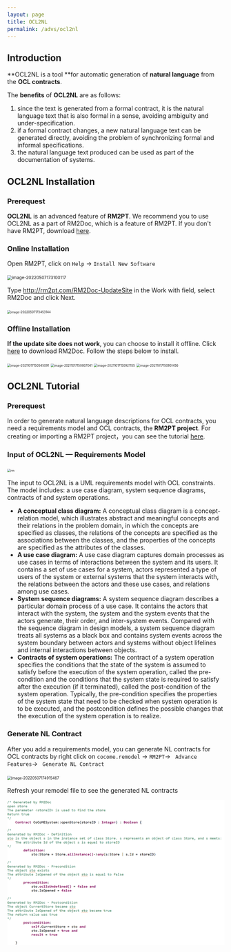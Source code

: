 ```yaml
---
layout: page
title: OCL2NL
permalink: /advs/ocl2nl
---
```



##  Introduction

**OCL2NL is a tool **for automatic generation of **natural language** from the **OCL contracts**.

 The **benefits** of **OCL2NL** are as follows:

1. since the text is generated from a formal contract, it is the natural language text that is also formal in a sense, avoiding ambiguity and under-specification.
2. if a formal contract changes, a new natural language text can be generated directly, avoiding the problem of synchronizing formal and informal specifications.
3. the natural language text produced can be used as part of the documentation of systems.

## OCL2NL Installation

### Prerequest

**OCL2NL** is an advanced feature of **RM2PT**. We recommend you to use OCL2NL as a part of RM2Doc, which is a feature of RM2PT. If you don't have RM2PT, download [here](https://rm2pt.com/downloads/).

### Online Installation

Open RM2PT, click on `Help` -> `Install New Software`

<img src="../../imgs/RM2Doc/image-20220507173100117.png" alt="image-20220507173100117" style="zoom: 70%;" />



Type http://rm2pt.com/RM2Doc-UpdateSite in the Work with field, select RM2Doc and click Next.

<img src="../../imgs/RM2Doc/image-20220507173453144.png" alt="image-20220507173453144" style="zoom: 50%;" />

### Offline Installation

**If the update site does not work**, you can choose to install it offline. Click [here](https://github.com/RM2PT/RM2Doc-UpdateSite/releases/download/v1.0.0/com.rm2pt.generator.rm2doc.updatesite-1.0.0-SNAPSHOT.zip) to download RM2Doc. Follow the steps below to install.

<img src="../../imgs/RM2Doc/image-20211017150545091.png" alt="image-20211017150545091" style="zoom: 50%;" />

<img src="../../imgs/RM2Doc/image-20211017150807041.png" alt="image-20211017150807041" style="zoom: 50%;" />

<img src="../../imgs/RM2Doc/image-20211017150921155.png" alt="image-20211017150921155" style="zoom: 50%;" />

<img src="../../imgs/RM2Doc/image-20211017150951456.png" alt="image-20211017150951456" style="zoom: 50%;" />

## OCL2NL Tutorial

### Prerequest

In order to generate natural language descriptions for OCL contracts, you need a requirements model and OCL contracts, the **RM2PT project**. For creating or importing a RM2PT project，you can see the tutorial [here](https://rm2pt.com/tutorial/user/create_new_project).

### Input of OCL2NL — Requirements Model

<img src="../../imgs/RM2Doc/rm.png" alt="rm" style="zoom: 50%;" />

The input to OCL2NL is a UML requirements model with OCL constraints. The model includes: a use case diagram, system sequence diagrams, contracts of and system operations.

- **A conceptual class diagram:** A conceptual class diagram is a concept-relation model, which illustrates abstract and meaningful concepts and their relations in the problem domain, in which the concepts are specified as classes, the relations of the concepts are specified as the associations between the classes, and the properties of the concepts are specified as the attributes of the classes.
- **A use case diagram:** A use case diagram captures domain processes as use cases in terms of interactions between the system and its users. It contains a set of use cases for a system, actors represented a type of users of the system or external systems that the system interacts with, the relations between the actors and these use cases, and relations among use cases.
- **System sequence diagrams:** A system sequence diagram describes a particular domain process of a use case. It contains the actors that interact with the system, the system and the system events that the actors generate, their order, and inter-system events. Compared with the sequence diagram in design models, a system sequence diagram treats all systems as a black box and contains system events across the system boundary between actors and systems without object lifelines and internal interactions between objects.
- **Contracts of system operations:** The contract of a system operation specifies the conditions that the state of the system is assumed to satisfy before the execution of the system operation, called the pre-condition and the conditions that the system state is required to satisfy after the execution (if it terminated), called the post-condition of the system operation. Typically, the pre-condition specifies the properties of the system state that need to be checked when system operation is to be executed, and the postcondition defines the possible changes that the execution of the system operation is to realize.

### Generate NL Contract

After you add a requirements model, you can generate NL contracts for OCL contracts by right click on `cocome.remodel` -> `RM2PT`-> ` Advance Features`-> ` Generate NL Contract`

<img src="../../imgs/RM2Doc/image-20220507174915467.png" alt="image-20220507174915467" style="zoom: 60%;" />

Refresh your remodel file to see the generated NL contracts

<img src="../../imgs/RM2Doc/1691751188251.png" alt="image-202308111912" style="zoom: 60%;" />